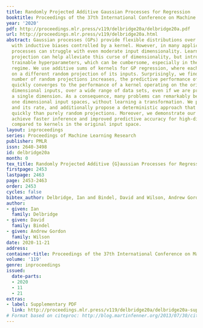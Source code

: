 ```yaml
---
title: Randomly Projected Additive Gaussian Processes for Regression
booktitle: Proceedings of the 37th International Conference on Machine Learning
year: '2020'
pdf: http://proceedings.mlr.press/v119/delbridge20a/delbridge20a.pdf
url: http://proceedings.mlr.press/v119/delbridge20a.html
abstract: Gaussian processes (GPs) provide flexible distributions over functions,
  with inductive biases controlled by a kernel. However, in many applications Gaussian
  processes can struggle with even moderate input dimensionality. Learning a low dimensional
  projection can help alleviate this curse of dimensionality, but introduces many
  trainable hyperparameters, which can be cumbersome, especially in the small data
  regime. We use additive sums of kernels for GP regression, where each kernel operates
  on a different random projection of its inputs. Surprisingly, we find that as the
  number of random projections increases, the predictive performance of this approach
  quickly converges to the performance of a kernel operating on the original full
  dimensional inputs, over a wide range of data sets, even if we are projecting into
  a single dimension. As a consequence, many problems can remarkably be reduced to
  one dimensional input spaces, without learning a transformation. We prove this convergence
  and its rate, and additionally propose a deterministic approach that converges more
  quickly than purely random projections. Moreover, we demonstrate our approach can
  achieve faster inference and improved predictive accuracy for high-dimensional inputs
  compared to kernels in the original input space.
layout: inproceedings
series: Proceedings of Machine Learning Research
publisher: PMLR
issn: 2640-3498
id: delbridge20a
month: 0
tex_title: Randomly Projected Additive {G}aussian Processes for Regression
firstpage: 2453
lastpage: 2463
page: 2453-2463
order: 2453
cycles: false
bibtex_author: Delbridge, Ian and Bindel, David and Wilson, Andrew Gordon
author:
- given: Ian
  family: Delbridge
- given: David
  family: Bindel
- given: Andrew Gordon
  family: Wilson
date: 2020-11-21
address: 
container-title: Proceedings of the 37th International Conference on Machine Learning
volume: '119'
genre: inproceedings
issued:
  date-parts:
  - 2020
  - 11
  - 21
extras:
- label: Supplementary PDF
  link: http://proceedings.mlr.press/v119/delbridge20a/delbridge20a-supp.pdf
# Format based on citeproc: http://blog.martinfenner.org/2013/07/30/citeproc-yaml-for-bibliographies/
---
```

